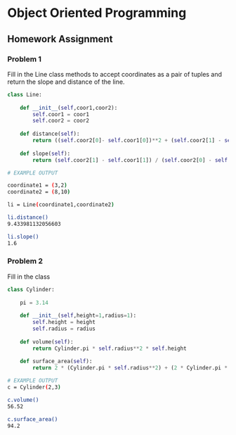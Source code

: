 # Object Oriented Programming
## Homework Assignment
### Problem 1
Fill in the Line class methods to accept coordinates as a pair of tuples and return the slope and distance of the line.

```py
class Line:
    
    def __init__(self,coor1,coor2):
        self.coor1 = coor1
        self.coor2 = coor2
    
    def distance(self):
        return ((self.coor2[0]- self.coor1[0])**2 + (self.coor2[1] - self.coor1[1])**2)**0.5
    
    def slope(self):
        return (self.coor2[1] - self.coor1[1]) / (self.coor2[0] - self.coor1[0])
```
```sh
# EXAMPLE OUTPUT

coordinate1 = (3,2)
coordinate2 = (8,10)

li = Line(coordinate1,coordinate2)
```
```sh
li.distance()
9.433981132056603
```
```sh
li.slope()
1.6
```
### Problem 2
Fill in the class

```py
class Cylinder:
    
    pi = 3.14
    
    def __init__(self,height=1,radius=1):
        self.height = height
        self.radius = radius
        
    def volume(self):
        return Cylinder.pi * self.radius**2 * self.height
    
    def surface_area(self):
        return 2 * (Cylinder.pi * self.radius**2) + (2 * Cylinder.pi * self.radius * self.height)
```
```sh
# EXAMPLE OUTPUT
c = Cylinder(2,3)
```
```sh
c.volume()
56.52
```
```sh
c.surface_area()
94.2
```